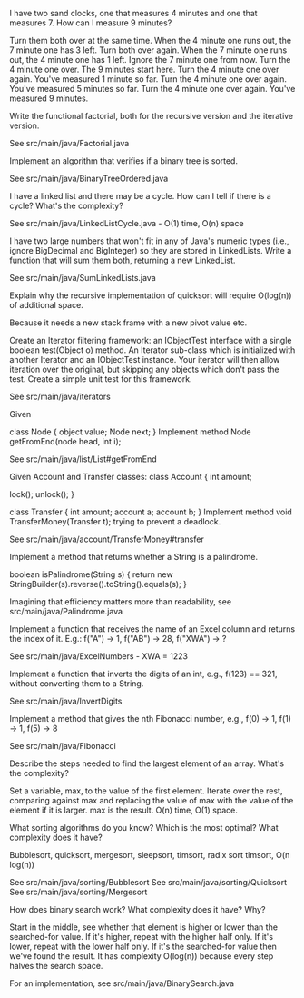 I have two sand clocks, one that measures 4 minutes and one that measures 7.  How can I measure 9 minutes?

  Turn them both over at the same time.  When the 4 minute one runs out, the 7 minute one has 3 left.
  Turn both over again.  When the 7 minute one runs out, the 4 minute one has 1 left.  Ignore the 7 minute one from now.
  Turn the 4 minute one over.  The 9 minutes start here.
  Turn the 4 minute one over again.  You've measured 1 minute so far.
  Turn the 4 minute one over again.  You've measured 5 minutes so far.
  Turn the 4 minute one over again.  You've measured 9 minutes.

Write the functional factorial, both for the recursive version and the iterative version.

  See src/main/java/Factorial.java

Implement an algorithm that verifies if a binary tree is sorted.

  See src/main/java/BinaryTreeOrdered.java

I have a linked list and there may be a cycle.  How can I tell if there is a cycle?  What's the complexity?

  See src/main/java/LinkedListCycle.java - O(1) time, O(n) space

I have two large numbers that won't fit in any of Java's numeric types (i.e., ignore BigDecimal and BigInteger) so they
are stored in LinkedLists.  Write a function that will sum them both, returning a new LinkedList.

  See src/main/java/SumLinkedLists.java

Explain why the recursive implementation of quicksort will require O(log(n)) of additional space.

  Because it needs a new stack frame with a new pivot value etc.

Create an Iterator filtering framework: an IObjectTest interface with a single boolean
test(Object o) method. An Iterator sub-class which is initialized with another Iterator
and an IObjectTest instance. Your iterator will then allow iteration over the original,
but skipping any objects which don't pass the test. Create a simple unit test for this
framework.

  See src/main/java/iterators

Given

class Node {
    object value;
    Node next;
}
Implement method Node getFromEnd(node head, int i);

  See src/main/java/list/List#getFromEnd

Given Account and Transfer classes:
class Account {
  int amount;

  lock();
  unlock();
}

class Transfer {
  int amount;
  account a;
  account b;
}
Implement method void TransferMoney(Transfer t); trying to prevent a deadlock.

  See src/main/java/account/TransferMoney#transfer

Implement a method that returns whether a String is a palindrome.

  boolean isPalindrome(String s) {
    return new StringBuilder(s).reverse().toString().equals(s);
  }

  Imagining that efficiency matters more than readability, see src/main/java/Palindrome.java

Implement a function that receives the name of an Excel column and returns the index of it.
E.g.: f("A") -> 1, f("AB") -> 28, f("XWA") -> ?

  See src/main/java/ExcelNumbers - XWA = 1223

Implement a function that inverts the digits of an int, e.g., f(123) == 321, without converting them to a String.

  See src/main/java/InvertDigits

Implement a method that gives the nth Fibonacci number, e.g., f(0) -> 1, f(1) -> 1, f(5) -> 8

  See src/main/java/Fibonacci

Describe the steps needed to find the largest element of an array.  What's the complexity?

  Set a variable, max, to the value of the first element.  Iterate over the rest, comparing against max and replacing
  the value of max with the value of the element if it is larger.  max is the result.  O(n) time, O(1) space.

What sorting algorithms do you know?  Which is the most optimal?  What complexity does it have?

Bubblesort, quicksort, mergesort, sleepsort, timsort, radix sort
timsort, O(n log(n))

  See src/main/java/sorting/Bubblesort
  See src/main/java/sorting/Quicksort
  See src/main/java/sorting/Mergesort

How does binary search work?  What complexity does it have?  Why?

  Start in the middle, see whether that element is higher or lower than the searched-for value.  If it's higher,
  repeat with the higher half only.  If it's lower, repeat with the lower half only.  If it's the searched-for
  value then we've found the result.  It has complexity O(log(n)) because every step halves the search space.

  For an implementation, see src/main/java/BinarySearch.java

